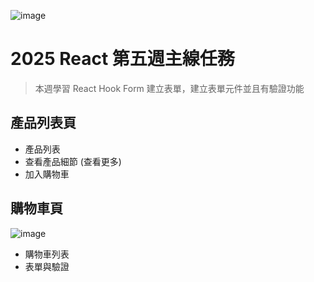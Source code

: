 ![image](https://github.com/user-attachments/assets/5ed4df04-be23-44c5-9b4f-4e11f74152c7)
# 2025 React 第五週主線任務

> 本週學習 React Hook Form 建立表單，建立表單元件並且有驗證功能
## 產品列表頁
- 產品列表
- 查看產品細節 (查看更多)
- 加入購物車

## 購物車頁 
![image](https://github.com/user-attachments/assets/b0742430-05bd-4829-a277-b39cf23f85af)
- 購物車列表
- 表單與驗證

